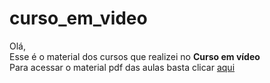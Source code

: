 # curso_em_video
Olá, <br>
Esse é o material dos cursos que realizei no **Curso em vídeo** <br>
Para acessar o material pdf das aulas basta clicar [aqui](https://gustavoguanabara.github.io/) <br>

